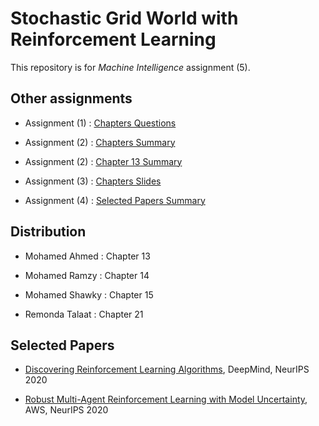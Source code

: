 # Stochastic Grid World with Reinforcement Learning

This repository is for _Machine Intelligence_ assignment (5).

## Other assignments

-   Assignment (1) : [Chapters Questions](https://docs.google.com/document/d/1vwT2B5DktV50FXXTvdFj1JX6DWmGiNDY2qoMZAf_T9I/edit?usp=sharing)

-   Assignment (2) : [Chapters Summary](https://docs.google.com/document/d/1isPX5uW0txhRuZPqpCPahuLlHVI1IosaTdhfG3oPleQ/edit?usp=sharing)

-   Assignment (2) : [Chapter 13 Summary](https://drive.google.com/file/d/1QZVbKlP5OL-xZ5IBP8tr_hPJTe-GEJgS/view?usp=sharing)

-   Assignment (3) : [Chapters Slides](https://docs.google.com/presentation/d/1Vj5UjlG54gUAYWvIfGYrcZXHnhYQJJez0_B1wNvW3lE/edit?usp=sharing)

-   Assignment (4) : [Selected Papers Summary](https://docs.google.com/document/d/1huFa2wKRn6V-K3fm3VJpNsxcoUnh19sNAXTix1c-SzU/edit?usp=sharing)

## Distribution

-   Mohamed Ahmed : Chapter 13

-   Mohamed Ramzy : Chapter 14

-   Mohamed Shawky : Chapter 15

-   Remonda Talaat : Chapter 21

## Selected Papers

-   [Discovering Reinforcement Learning Algorithms](https://proceedings.neurips.cc/paper/2020/file/0b96d81f0494fde5428c7aea243c9157-Paper.pdf), DeepMind, NeurIPS 2020

-   [Robust Multi-Agent Reinforcement Learning with Model Uncertainty](https://proceedings.neurips.cc/paper/2020/file/774412967f19ea61d448977ad9749078-Paper.pdf), AWS, NeurIPS 2020
